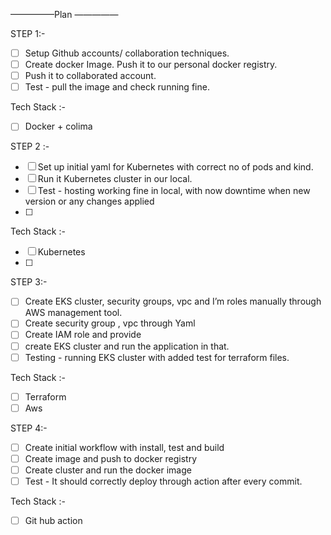 —————Plan —————

STEP 1:-

- [ ] Setup Github accounts/ collaboration techniques.
- [ ] Create docker  Image. Push it to our personal docker registry.
- [ ] Push it to collaborated account.
- [ ] Test - pull the image and check running fine.

Tech Stack :-
- [ ] Docker + colima

STEP 2 :-
- [ ] Set up initial yaml for Kubernetes with correct no of pods and kind.
- [ ] Run it Kubernetes cluster in our local.
- [ ] Test - hosting working fine in local, with now downtime when new version or any changes applied
- [ ] 
Tech Stack :-
- [ ] Kubernetes
- [ ] 

STEP 3:-
- [ ] Create EKS cluster, security groups, vpc and I’m roles manually through AWS management tool.
- [ ] Create security group , vpc through Yaml
- [ ] Create IAM role and provide 
- [ ] create EKS cluster and run the application in that.
- [ ] Testing - running EKS cluster with added test for terraform files.

Tech Stack :-
- [ ] Terraform 
- [ ] Aws

STEP 4:-
- [ ] Create initial workflow with install, test and build
- [ ] Create image and push to docker registry
- [ ] Create cluster and run the docker image
- [ ] Test - It should correctly deploy through action after every commit.

Tech Stack :-
- [ ] Git hub action

